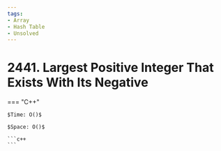 ```yaml
---
tags:
- Array
- Hash Table
- Unsolved
---
```



# 2441. Largest Positive Integer That Exists With Its Negative

=== "C++"

    $Time: O()$

    $Space: O()$

    ```c++
    ```